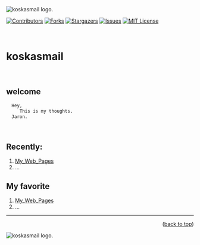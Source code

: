  <img alt="koskasmail logo." src="https://koskasmail.github.io/me/me/logo/koskasmail_neon.png">

[![Contributors][contributors-shield]][contributors-url]
[![Forks][forks-shield]][forks-url]
[![Stargazers][stars-shield]][stars-url]
[![Issues][issues-shield]][issues-url]
[![MIT License][license-shield]][license-url]

<a name="topage"></a>

<br/>

# koskasmail

<br/>

## **welcome**
  ```sh
    Hey,
       This is my thoughts.
    Jaron.
  ```

<br/>

## Recently:
 1. [My_Web_Pages](https://github.com/koskasmail/web/blob/main/web/pages/links.md)
 2. ...

 ## My favorite
 1. [My_Web_Pages](https://github.com/koskasmail/web/blob/main/web/pages/links.md)
 2. ...

----

<p align="right">(<a href="#topage">back to top</a>)</p>

 <img alt="koskasmail logo." src="https://koskasmail.github.io/me/me/logo/koskasmail_neon.png">

[contributors-shield]: https://img.shields.io/github/contributors/koskasmail/koskasmail.svg?style=for-the-badge
[contributors-url]: https://github.com/koskasmail/koskasmail/graphs/contributors

[forks-shield]: https://img.shields.io/github/forks/koskasmail/koskasmail.svg?style=for-the-badge
[forks-url]: https://github.com/koskasmail/koskasmail/network/members

[stars-shield]: https://img.shields.io/github/stars/koskasmail/koskasmail.svg?style=for-the-badge
[stars-url]: https://github.com/koskasmail/koskasmail/stargazers

[issues-shield]: https://img.shields.io/github/issues/koskasmail/koskasmail.svg?style=for-the-badge
[issues-url]: https://github.com/koskasmail/koskasmail/issues

[license-shield]: https://img.shields.io/github/license/koskasmail/koskasmail.svg?style=for-the-badge
[license-url]: https://github.com/koskasmail/koskasmail/blob/master/LICENSE

[linkedin-shield]: https://img.shields.io/badge/-LinkedIn-black.svg?style=for-the-badge&logo=linkedin&colorB=555
[linkedin-url]: https://linkedin.com/in/yaron-kessler-703606163/


<!-- # ![Text Mask](https://koskasmail.github.io/assets/images/picture/yamon.jpg) -->




<!-- ### Hi there 👋 -->

<!--
**koskasmail/koskasmail** is a ✨ _special_ ✨ repository because its `README.md` (this file) appears on your GitHub profile.

Here are some ideas to get you started:

- 🔭 I’m currently working on ...
- 🌱 I’m currently learning ...
- 👯 I’m looking to collaborate on ...
- 🤔 I’m looking for help with ...
- 💬 Ask me about ...
- 📫 How to reach me: ...
- 😄 Pronouns: ...
- ⚡ Fun fact: ...
-->
